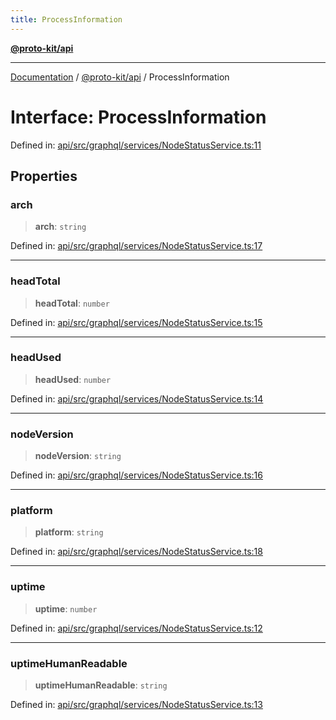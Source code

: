 ```yaml
---
title: ProcessInformation
---
```


[**@proto-kit/api**](../README.md)

***

[Documentation](../../../README.md) / [@proto-kit/api](../README.md) / ProcessInformation

# Interface: ProcessInformation

Defined in: [api/src/graphql/services/NodeStatusService.ts:11](https://github.com/proto-kit/framework/blob/28efa802e3737fc3b77339148b307ef7246f3ef1/packages/api/src/graphql/services/NodeStatusService.ts#L11)

## Properties

### arch

> **arch**: `string`

Defined in: [api/src/graphql/services/NodeStatusService.ts:17](https://github.com/proto-kit/framework/blob/28efa802e3737fc3b77339148b307ef7246f3ef1/packages/api/src/graphql/services/NodeStatusService.ts#L17)

***

### headTotal

> **headTotal**: `number`

Defined in: [api/src/graphql/services/NodeStatusService.ts:15](https://github.com/proto-kit/framework/blob/28efa802e3737fc3b77339148b307ef7246f3ef1/packages/api/src/graphql/services/NodeStatusService.ts#L15)

***

### headUsed

> **headUsed**: `number`

Defined in: [api/src/graphql/services/NodeStatusService.ts:14](https://github.com/proto-kit/framework/blob/28efa802e3737fc3b77339148b307ef7246f3ef1/packages/api/src/graphql/services/NodeStatusService.ts#L14)

***

### nodeVersion

> **nodeVersion**: `string`

Defined in: [api/src/graphql/services/NodeStatusService.ts:16](https://github.com/proto-kit/framework/blob/28efa802e3737fc3b77339148b307ef7246f3ef1/packages/api/src/graphql/services/NodeStatusService.ts#L16)

***

### platform

> **platform**: `string`

Defined in: [api/src/graphql/services/NodeStatusService.ts:18](https://github.com/proto-kit/framework/blob/28efa802e3737fc3b77339148b307ef7246f3ef1/packages/api/src/graphql/services/NodeStatusService.ts#L18)

***

### uptime

> **uptime**: `number`

Defined in: [api/src/graphql/services/NodeStatusService.ts:12](https://github.com/proto-kit/framework/blob/28efa802e3737fc3b77339148b307ef7246f3ef1/packages/api/src/graphql/services/NodeStatusService.ts#L12)

***

### uptimeHumanReadable

> **uptimeHumanReadable**: `string`

Defined in: [api/src/graphql/services/NodeStatusService.ts:13](https://github.com/proto-kit/framework/blob/28efa802e3737fc3b77339148b307ef7246f3ef1/packages/api/src/graphql/services/NodeStatusService.ts#L13)
